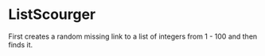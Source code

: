 # ListScourger
First creates a random missing link to a list of integers from 1 - 100 and then finds it.
